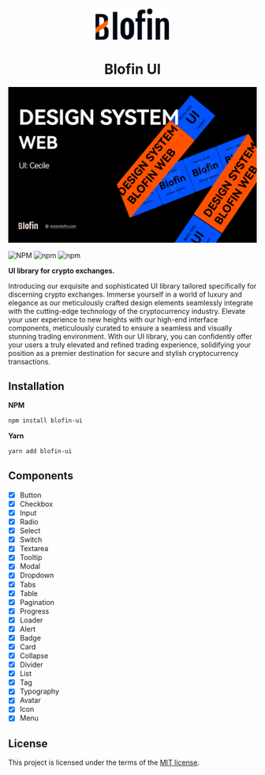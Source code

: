 <p align="center">
  <a href="https://blofin.com/" rel="noopener" target="_blank"><img width="150" src="/src/assets/logo.svg" alt="Blofin logo"></a>
</p>

<h1 align="center">Blofin UI</h1>

![cover](./src/assets/cover.png)

![NPM](https://img.shields.io/npm/l/blofin-ui)
![npm](https://img.shields.io/npm/v/blofin-ui)
![npm](https://img.shields.io/npm/dt/blofin-ui)

**UI library for crypto exchanges.**

Introducing our exquisite and sophisticated UI library tailored specifically for discerning crypto exchanges. Immerse yourself in a world of luxury and elegance as our meticulously crafted design elements seamlessly integrate with the cutting-edge technology of the cryptocurrency industry. Elevate your user experience to new heights with our high-end interface components, meticulously curated to ensure a seamless and visually stunning trading environment. With our UI library, you can confidently offer your users a truly elevated and refined trading experience, solidifying your position as a premier destination for secure and stylish cryptocurrency transactions.

## Installation

**NPM**

```bash
npm install blofin-ui
```

**Yarn**

```bash
yarn add blofin-ui
```

## Components

- [x] Button
- [x] Checkbox
- [x] Input
- [x] Radio
- [x] Select
- [x] Switch
- [x] Textarea
- [x] Tooltip
- [x] Modal
- [x] Dropdown
- [x] Tabs
- [x] Table
- [x] Pagination
- [x] Progress
- [x] Loader
- [x] Alert
- [x] Badge
- [x] Card
- [x] Collapse
- [x] Divider
- [x] List
- [x] Tag
- [x] Typography
- [x] Avatar
- [x] Icon
- [x] Menu

## License

This project is licensed under the terms of the
[MIT license](/LICENSE).
